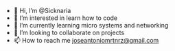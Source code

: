 - 👋 Hi, I’m @Sicknaria
- 👀 I’m interested in learn how to code
- 🌱 I’m currently learning micro systems and networking
- 💞️ I’m looking to collaborate on projects
- 📫 How to reach me joseantoniomrtnrz@gmail.com

<!---
Sicknaria/Sicknaria is a ✨ special ✨ repository because its `README.md` (this file) appears on your GitHub profile.
You can click the Preview link to take a look at your changes.
--->
